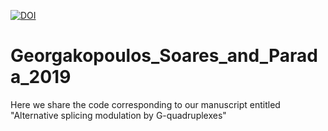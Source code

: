 [![DOI](https://zenodo.org/badge/195296698.svg)](https://zenodo.org/badge/latestdoi/195296698)

# Georgakopoulos_Soares_and_Parada_2019
Here we share the code corresponding to our manuscript entitled "Alternative splicing modulation by G-quadruplexes" 
